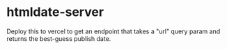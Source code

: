 # htmldate-server

Deploy this to vercel to get an endpoint that takes a "url" query param and returns the best-guess publish date.
